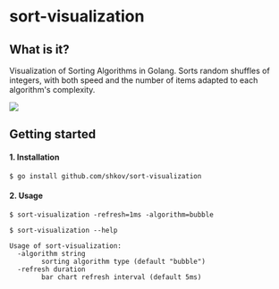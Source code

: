 # sort-visualization

## What is it?

Visualization of Sorting Algorithms in Golang.
Sorts random shuffles of integers, with both speed and the number of items adapted to each algorithm's complexity.

![](demo/example.gif)

## Getting started

#### 1. Installation

```shell script
$ go install github.com/shkov/sort-visualization
```

#### 2. Usage

```shell script
$ sort-visualization -refresh=1ms -algorithm=bubble
```

```shell script
$ sort-visualization --help 

Usage of sort-visualization:
  -algorithm string
    	sorting algorithm type (default "bubble")
  -refresh duration
    	bar chart refresh interval (default 5ms)
```